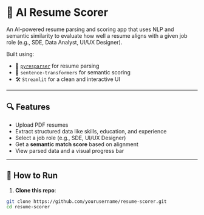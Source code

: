 # 📄 AI Resume Scorer

An AI-powered resume parsing and scoring app that uses NLP and semantic similarity to evaluate how well a resume aligns with a given job role (e.g., SDE, Data Analyst, UI/UX Designer).

Built using:
- 🧠 [`pyresparser`](https://github.com/OmkarPathak/pyresparser) for resume parsing
- 🤖 `sentence-transformers` for semantic scoring
- 🛠️ `Streamlit` for a clean and interactive UI

---

## 🔍 Features

- Upload PDF resumes
- Extract structured data like skills, education, and experience
- Select a job role (e.g., SDE, UI/UX Designer)
- Get a **semantic match score** based on alignment
- View parsed data and a visual progress bar

---


## 🚀 How to Run

1. **Clone this repo**:
```bash
git clone https://github.com/yourusername/resume-scorer.git
cd resume-scorer
